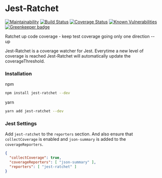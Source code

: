 # Jest-Ratchet

[![Maintainability](https://api.codeclimate.com/v1/badges/dcf0bf468746ec3dc221/maintainability)](https://codeclimate.com/github/markis/jest-ratchet/maintainability)
[![Build Status](https://travis-ci.org/markis/jest-ratchet.svg?branch=master)](https://travis-ci.org/markis/jest-ratchet)
[![Coverage Status](https://coveralls.io/repos/github/markis/jest-ratchet/badge.svg?branch=master)](https://coveralls.io/github/markis/jest-ratchet?branch=master)
[![Known Vulnerabilities](https://snyk.io/test/github/markis/jest-ratchet/badge.svg?targetFile=package.json)](https://snyk.io/test/github/markis/jest-ratchet?targetFile=package.json)
[![Greenkeeper badge](https://badges.greenkeeper.io/markis/jest-ratchet.svg)](https://greenkeeper.io/)

Ratchet up code coverage - keep test coverage going only one direction -- up

Jest-Ratchet is a coverage watcher for Jest.  Everytime a new level of coverage is reached Jest-Ratchet will automatically update the coverageThreshold.

### Installation

npm
``` bash
npm install jest-ratchet --dev
```

yarn
``` bash
yarn add jest-ratchet --dev
```

### Jest Settings

Add `jest-ratchet` to the `reporters` section.  And also ensure that `collectCoverage` is enabled and `json-summary` is added to the `coverageReporters`.

``` json
{
  "collectCoverage": true,
  "coverageReporters": [ "json-summary" ],
  "reporters": [ "jest-ratchet" ]
}
```
